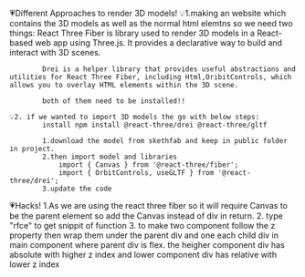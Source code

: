 
💗Different Approaches to render 3D models!
    💡1.making an website which contains the 3D models as well as the normal html elemtns so we need two things:
            React Three Fiber is library used to render 3D models in a React-based web app using Three.js. It provides a declarative way to build and interact with 3D scenes.

            Drei is a helper library that provides useful abstractions and utilities for React Three Fiber, including Html,OribitControls, which allows you to overlay HTML elements within the 3D scene.

            both of them need to be installed!!

    💡2. if we wanted to import 3D models the go with below steps:
            install npm install @react-three/drei @react-three/gltf

            1.download the model from skethfab and keep in public folder in project.
            2.then import model and libraries 
                import { Canvas } from '@react-three/fiber';
                import { OrbitControls, useGLTF } from '@react-three/drei';
            3.update the code


💗Hacks!
    1.As we are using the react three fiber so it will require Canvas to be the parent element so add the Canvas instead of div in return.
    2. type "rfce" to get snippit of function
    3. to make two component follow the z property then wrap them under the parent div and one each child div in main component where parent div is flex.
    the heigher component div has absolute with higher z index and lower component div has relative with lower z index 
